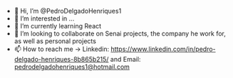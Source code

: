 - 👋 Hi, I’m @PedroDelgadoHenriques1
- 👀 I’m interested in ...
- 🌱 I’m currently learning React
- 💞️ I’m looking to collaborate on Senai projects, the company he work for, as well as personal projects
- 📫 How to reach me -> Linkedin: https://www.linkedin.com/in/pedro-delgado-henriques-8b865b215/ and Email: pedrodelgadohenriques1@hotmail.com 

<!---
PedroDelgadoHenriques1/PedroDelgadoHenriques1 is a ✨ special ✨ repository because its `This is where I expose my projects, my claw, my evolution, my love for programming.` (this file) appears on your GitHub profile.
You can click the Preview link to take a look at your changes.
--->
